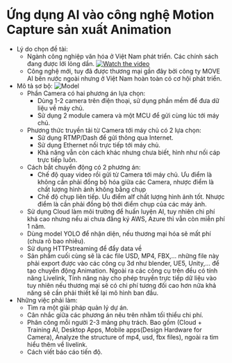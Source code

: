 # Ứng dụng AI vào công nghệ Motion Capture sản xuất Animation

- Lý do chọn đề tài:
  - Ngành công nghiệp văn hóa ở Việt Nam phát triển. Các chính sách đang được lới lỏng dần.
[![Watch the video](https://img.youtube.com/vi/Cx36Q5U17VA/0.jpg)](https://www.youtube.com/watch?v=Cx36Q5U17VA)
  - Công nghệ mới, tuy đã được thương mại gần đây bởi công ty MOVE AI bên nước ngoài nhưng ở Việt Nam hoàn toàn có cơ hội phát triển.
- Mô tả sơ bộ: 
![Model](https://drive.google.com/uc?export=view&id=1H6q9aOxhaWW78mrsWdVEAxfKqC4-RsyT)
  - Phần Camera có hai phương án lựa chọn:
    - Dùng 1-2 camera trên điện thoại, sử dụng phần mềm để đưa dữ liệu về máy chủ.
    - Sử dụng 2 module camera và một MCU để gửi cùng lúc tới máy chủ.
  - Phương thức truyền tải từ Camera tới máy chủ có 2 lựa chọn:
    - Sử dụng RTMP/Dash để gửi thông qua Internet.
    - Sử dụng Ethernet nối trực tiếp tới máy chủ.
    - Khả năng vẫn còn cách khác nhưng chưa biết, hình như nối cáp trực tiếp luôn.
  - Cách bắt chuyển động có 2 phương án:
    - Chế độ quay video rồi gửi từ Camera tới máy chủ. Ưu điểm là không cần phải đồng bộ hóa giữa các Camera, nhược điểm là chất lượng hình ảnh không bằng chụp
    - Chế độ chụp liên tiếp. Ưu điểm alf chất lượng hình ảnh tốt. Nhược điểm là cần phải đồng bộ thời điểm chụp của các máy ảnh.
  - Sử dụng Cloud làm môi trường để huấn luyện AI, tuy nhiên chi phí khá cao nhưng nếu ai chưa đăng ký AWS, Azure thì vẫn còn miễn phí 1 năm.
  - Dùng model YOLO để nhận diện, nếu thương mại hóa sẽ mất phí (chưa rõ bao nhiêu).
  - Sử dụng HTTPstreaming để đẩy data về 
  - Sản phẩm cuối cùng sẽ là các file USD, MP4, FBX,... những file này phải export được vào các công cụ 3d như blender, UE5, Unity,... để tạo chuyển động Animation. Ngoài ra các công cụ trên đều có tính năng Livelink, Tính năng này cho phép truyền trực tiếp dữ liệu vào tuy nhiên nếu thương mại sẽ có chi phí tương đối cao hơn nữa khả năng sẽ cần phải thiết kế lại mô hình ban đầu.
- Những việc phải làm:
  - Tìm ra một giải pháp quản lý dự án.
  - Cân nhắc giữa các phương án nêu trên nhằm tối thiểu chi phí.
  - Phân công mỗi người 2-3 mảng phụ trách. Bao gồm (Cloud + Training AI, Desktop Apps, Mobile apps(Design Hardware for Camera), Analyze the structure of mp4, usd, fbx files), ngoài ra tìm hiểu thêm về livelink.
  - Cách viết báo cáo tiến độ.


